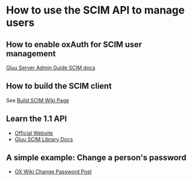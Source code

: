 # How to use the SCIM API to manage users

## How to enable oxAuth for SCIM user management
 
[Gluu Server Admin Guide SCIM docs](http://www.gluu.org/docs/admin-guide/user-management/scim/)

## How to build the SCIM client

See [Build SCIM Wiki Page](http://ox.gluu.org/doku.php?id=oxtrust:buildscim)

## Learn the 1.1 API

- [Official Website](http://www.simplecloud.info)
- [Gluu SCIM Library Docs](http://www.gluu.org/docs/reference/lib/scim/)

## A simple example: Change a person's password

- [OX Wiki Change Password Post](http://ox.gluu.org/doku.php?id=oxtrust:scim)

